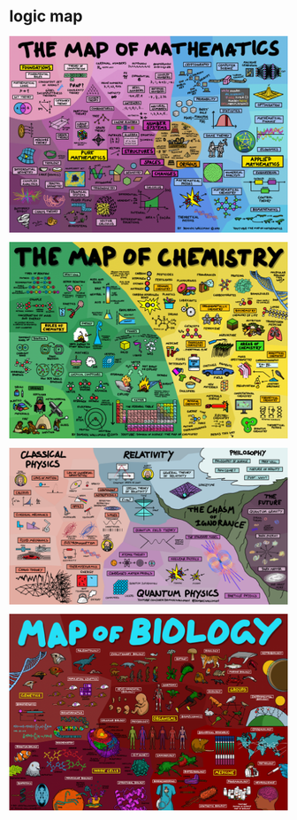# logic map

![Alt text](image-36.png)

![Alt text](image-37.png)

![Alt text](image-38.png)

![Alt text](image-39.png)